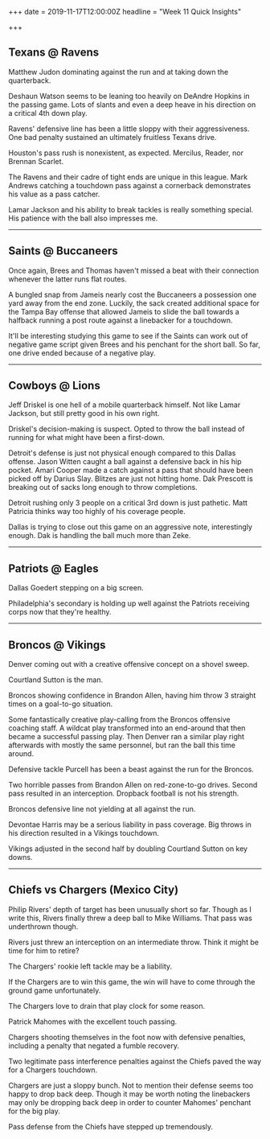 +++
date = 2019-11-17T12:00:00Z
headline = "Week 11 Quick Insights"

+++
## Texans @ Ravens

Matthew Judon dominating against the run and at taking down the quarterback.

Deshaun Watson seems to be leaning too heavily on DeAndre Hopkins in the passing game. Lots of slants and even a deep heave in his direction on a critical 4th down play.

Ravens' defensive line has been a little sloppy with their aggressiveness. One bad penalty sustained an ultimately fruitless Texans drive.

Houston's pass rush is nonexistent, as expected. Mercilus, Reader, nor Brennan Scarlet.

The Ravens and their cadre of tight ends are unique in this league. Mark Andrews catching a touchdown pass against a cornerback demonstrates his value as a pass catcher.

Lamar Jackson and his ability to break tackles is really something special. His patience with the ball also impresses me.

***

## Saints @ Buccaneers

Once again, Brees and Thomas haven't missed a beat with their connection whenever the latter runs flat routes.

A bungled snap from Jameis nearly cost the Buccaneers a possession one yard away from the end zone. Luckily, the sack created additional space for the Tampa Bay offense that allowed Jameis to slide the ball towards a halfback running a post route against a linebacker for a touchdown.

It'll be interesting studying this game to see if the Saints can work out of negative game script given Brees and his penchant for the short ball. So far, one drive ended because of a negative play.

***

## Cowboys @ Lions

Jeff Driskel is one hell of a mobile quarterback himself. Not like Lamar Jackson, but still pretty good in his own right.

Driskel's decision-making is suspect. Opted to throw the ball instead of running for what might have been a first-down.

Detroit's defense is just not physical enough compared to this Dallas offense. Jason Witten caught a ball against a defensive back in his hip pocket. Amari Cooper made a catch against a pass that should have been picked off by Darius Slay. Blitzes are just not hitting home. Dak Prescott is breaking out of sacks long enough to throw completions.

Detroit rushing only 3 people on a critical 3rd down is just pathetic. Matt Patricia thinks way too highly of his coverage people.

Dallas is trying to close out this game on an aggressive note, interestingly enough. Dak is handling the ball much more than Zeke.

***

## Patriots @ Eagles

Dallas Goedert stepping on a big screen.

Philadelphia's secondary is holding up well against the Patriots receiving corps now that they're healthy.

***

## Broncos @ Vikings

Denver coming out with a creative offensive concept on a shovel sweep.

Courtland Sutton is the man.

Broncos showing confidence in Brandon Allen, having him throw 3 straight times on a goal-to-go situation.

Some fantastically creative play-calling from the Broncos offensive coaching staff. A wildcat play transformed into an end-around that then became a successful passing play. Then Denver ran a similar play right afterwards with mostly the same personnel, but ran the ball this time around.

Defensive tackle Purcell has been a beast against the run for the Broncos.

Two horrible passes from Brandon Allen on red-zone-to-go drives. Second pass resulted in an interception. Dropback football is not his strength.

Broncos defensive line not yielding at all against the run.

Devontae Harris may be a serious liability in pass coverage. Big throws in his direction resulted in a Vikings touchdown.

Vikings adjusted in the second half by doubling Courtland Sutton on key downs.

***

## Chiefs vs Chargers (Mexico City)

Philip Rivers' depth of target has been unusually short so far. Though as I write this, Rivers finally threw a deep ball to Mike Williams. That pass was underthrown though.

Rivers just threw an interception on an intermediate throw. Think it might be time for him to retire?

The Chargers' rookie left tackle may be a liability.

If the Chargers are to win this game, the win will have to come through the ground game unfortunately.

The Chargers love to drain that play clock for some reason.

Patrick Mahomes with the excellent touch passing.

Chargers shooting themselves in the foot now with defensive penalties, including a penalty that negated a fumble recovery.

Two legitimate pass interference penalties against the Chiefs paved the way for a Chargers touchdown.

Chargers are just a sloppy bunch. Not to mention their defense seems too happy to drop back deep. Though it may be worth noting the linebackers may only be dropping back deep in order to counter Mahomes' penchant for the big play.

Pass defense from the Chiefs have stepped up tremendously.